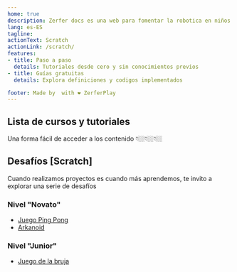 ```yaml
---
home: true
description: Zerfer docs es una web para fomentar la robotica en niños
lang: es-ES
tagline: 
actionText: Scratch
actionLink: /scratch/
features:
- title: Paso a paso
  details: Tutoriales desde cero y sin conocimientos previos
- title: Guías gratuitas
  details: Explora definiciones y codigos implementados

footer: Made by  with ❤️ ZerferPlay
---
```

## Lista de cursos y tutoriales
Una forma fácil de acceder a los contenido 👇🏼👇🏼👇🏼

## Desafíos [Scratch]
Cuando realizamos proyectos es cuando más aprendemos, te invito a explorar una serie de desafíos

### Nivel "Novato"
- [Juego Ping Pong](scratch/01-pingpong.md)
- [Arkanoid](scratch/03-arkanoid.md)

### Nivel "Junior"
- [Juego de la bruja](scratch/02-bruja.md)